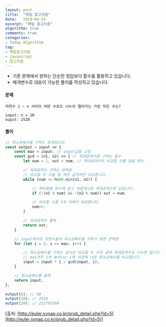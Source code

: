 ```yaml
---
layout: post
title:  "매일 알고리즘"
date:   2019-04-24
excerpt: "매일 알고리즘"
algorithm: true
comments: true
categories:
- Today Algorithm
tag:
- 매일알고리즘
- javascript
- 알고리즘
---
```


* 기존 문제에서 원하는 단순한 정답보다 함수를 활용하고 있습니다.
* 매개변수로 대응이 가능한 풀이를 작성하고 있습니다.

#### 문제
```
자연수 1 ~ n 사이의 어떤 수로도 나누어 떨어지는 가장 작은 수는?

input: n = 10
ouput: 2520
```

#### 풀이
```javascript
// 최소공배수를 구하는 문제입니다.
const output = input => {
    const max = input; // input값을 고정
    const gcd = (n1, n2) => { // 최대공약수를 구하는 함수
        let num = 1, out = num; // 최대공약수와 비교할 수를 담을 변수

        // 최대공약수 구하는 반복문
        // 비교할 두 수들 중 작은 값까지만 비교합니다.
        while (num <= Math.min(n1, n2)) {

            // 약수들을 변수에 담고 최종적으로 최대공약수만 남깁니다.
            if (!(n1 % num) && !(n2 % num)) out = num;

            // 비교할 수를 1씩 더해서 비교합니다.
            num++;
        }

        // 최대공약수 출력
        return out;
    }

    // input까지의 자연수들의 최소공배수를 구하기 위한 반복문
    for (let i = 2; i <= max; i++) {

        // 최소공배수를 구하는 공식은 비교할 두 수의 곱에 최대공약수로 나누면 됩니다.
        // max까지 1씩 늘어나는 i와 이전에 나온 최소공배수를 비교합니다.
        input = input * i / gcd(input, i);
    }

    // 최소공배수를 출력
    return input;
};

output(6); // 60
output(10); // 2520
output(20); // 232792560
```

[출처: [http://euler.synap.co.kr/prob_detail.php?id=5](http://euler.synap.co.kr/prob_detail.php?id=5)]
